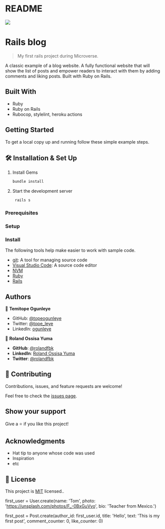 # README
![](https://img.shields.io/badge/Microverse-blueviolet)

# Rails blog

> My first rails project during Microverse.

A classic example of a blog website. A fully functional website that will show the list of posts and empower readers to interact with them by adding comments and liking posts. Built with Ruby on Rails.

## Built With

- Ruby
- Ruby on Rails
- Rubocop, stylelint, heroku actions

## Getting Started

To get a local copy up and running follow these simple example steps.
## 🛠 Installation & Set Up

1. Install Gems

   ```sh
   bundle install
   ```

2. Start the development server

   ```sh
    rails s
   ```


### Prerequisites

### Setup

### Install
The following tools help make easier to work with sample code.

- [git](https://git-scm.com/downloads): A tool for managing source code
- [Visual Studio Code](https://code.visualstudio.com/): A source code editor
- [NVM](https://github.com/nvm-sh/nvm)
- [Ruby](https://www.ruby-lang.org/en/documentation/installation/)
- [Rails](https://www.digitalocean.com/community/tutorials/how-to-install-ruby-on-rails-with-rbenv-on-ubuntu-20-04)

## Authors

👤 **Temitope Ogunleye**

- GitHub: [@topeogunleye](https://github.com/topeogunleye)
- Twitter: [@tope_leye](https://twitter.com/tope_leye)
- LinkedIn: [ogunleye](https://linkedin.com/in/ogunleye)

👤 **Roland Ossisa Yuma**

- **GitHub**: [@rolandfbk](https://github.com/rolandfbk)
- **LinkedIn**: [Roland Ossisa Yuma](https://linkedin.com/in/roland-ossisa-yuma-4595547b)
- **Twitter**: [@rolandfbk](https://twitter.com/rolandfbk)

## 🤝 Contributing

Contributions, issues, and feature requests are welcome!

Feel free to check the [issues page](../../issues/).

## Show your support

Give a ⭐️ if you like this project!

## Acknowledgments

- Hat tip to anyone whose code was used
- Inspiration
- etc

## 📝 License

This project is [MIT](./MIT.md) licensed..

first_user = User.create(name: 'Tom', photo: 'https://unsplash.com/photos/F_-0BxGuVvo', bio: 'Teacher from Mexico.')

first_post = Post.create(author_id: first_user.id, title: 'Hello', text: 'This is my first post', comment_counter: 0, like_counter: 0)










